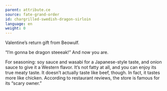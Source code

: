 ```yaml
---
parent: attribute.ce
source: fate-grand-order
id: chargrilled-swedish-dragon-sirloin
language: en
weight: 0
---
```


Valentine’s return gift from Beowulf.

“I’m gonna be dragon steeeak!”
And now you are.

For seasoning: soy sauce and wasabi for a Japanese-style taste, and onion sauce to give it a Western flavor.
It’s not fatty at all, and you can enjoy its true meaty taste.
It doesn’t actually taste like beef, though. In fact, it tastes more like chicken.
According to restaurant reviews, the store is famous for its “scary owner.”
